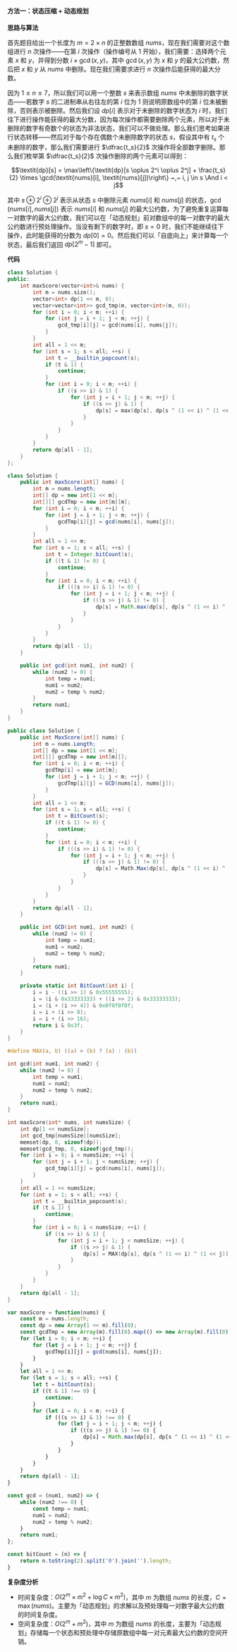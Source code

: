#### 方法一：状态压缩 + 动态规划

**思路与算法**

首先题目给出一个长度为 $m = 2 \times n$ 的正整数数组 $\textit{nums}$，现在我们需要对这个数组进行 $n$ 次操作——在第 $i$ 次操作（操作编号从 $1$ 开始），我们需要：选择两个元素 $x$ 和 $y$，并得到分数 $i \times \gcd(x, y)$，其中 $\gcd(x, y)$ 为 $x$ 和 $y$ 的最大公约数，然后把 $x$ 和 $y$ 从 $\textit{nums}$ 中删除。现在我们需要求进行 $n$ 次操作后能获得的最大分数。

因为 $1 \le n \le 7$，所以我们可以用一个整数 $s$ 来表示数组 $\textit{nums}$ 中未删除的数字状态——若数字 $s$ 的二进制串从右往左的第 $i$ 位为 $1$ 则说明原数组中的第 $i$ 位未被删除，否则表示被删除。然后我们设 $\textit{dp}[i]$ 表示对于未删除的数字状态为 $i$ 时，我们往下进行操作能获得的最大分数，因为每次操作都需要删除两个元素，所以对于未删除的数字有奇数个的状态为非法状态，我们可以不做处理。那么我们思考如果进行状态转移——然后对于每个存在偶数个未删除数字的状态 $s$，假设其中有 $t_s$ 个未删除的数字，那么我们需要进行 $\dfrac{t_s}{2}$ 次操作将全部数字删除。那么我们枚举第 $\dfrac{t_s}{2}$ 次操作删除的两个元素可以得到：

$$\textit{dp}[s] = \max\left\{\textit{dp}[s \oplus 2^i \oplus 2^j] + \frac{t_s}{2} \times \gcd(\textit{nums}[i], \textit{nums}[j])\right\} ~,~ i, j \in s \And i < j$$

其中 $s \oplus 2^i \oplus 2^j$ 表示从状态 $s$ 中删除元素 $\textit{nums}[i]$ 和 $\textit{nums}[j]$ 的状态，$\gcd(\textit{nums}[i], \textit{nums}[j])$ 表示 $\textit{nums}[i]$ 和 $\textit{nums}[j]$ 的最大公约数，为了避免重复运算每一对数字的最大公约数，我们可以在「动态规划」前对数组中的每一对数字的最大公约数进行预处理操作。当没有剩下的数字时，即 $s = 0$ 时，我们不能继续往下操作，此时能获得的分数为 $\textit{dp}[0] = 0$。然后我们可以「自底向上」来计算每一个状态，最后我们返回 $\textit{dp}[2 ^ m - 1]$ 即可。

**代码**

```C++ [sol1-C++]
class Solution {
public:
    int maxScore(vector<int>& nums) {
        int m = nums.size();
        vector<int> dp(1 << m, 0);
        vector<vector<int>> gcd_tmp(m, vector<int>(m, 0));
        for (int i = 0; i < m; ++i) {
            for (int j = i + 1; j < m; ++j) {
                gcd_tmp[i][j] = gcd(nums[i], nums[j]);
            }
        }
        int all = 1 << m;
        for (int s = 1; s < all; ++s) {
            int t = __builtin_popcount(s);
            if (t & 1) {
                continue;
            }
            for (int i = 0; i < m; ++i) {
                if ((s >> i) & 1) {
                    for (int j = i + 1; j < m; ++j) {
                        if ((s >> j) & 1) {
                            dp[s] = max(dp[s], dp[s ^ (1 << i) ^ (1 << j)] + t / 2 * gcd_tmp[i][j]);
                        }
                    }
                }
            }
        }
        return dp[all - 1];
    }
};
```

```Java [sol1-Java]
class Solution {
    public int maxScore(int[] nums) {
        int m = nums.length;
        int[] dp = new int[1 << m];
        int[][] gcdTmp = new int[m][m];
        for (int i = 0; i < m; ++i) {
            for (int j = i + 1; j < m; ++j) {
                gcdTmp[i][j] = gcd(nums[i], nums[j]);
            }
        }
        int all = 1 << m;
        for (int s = 1; s < all; ++s) {
            int t = Integer.bitCount(s);
            if ((t & 1) != 0) {
                continue;
            }
            for (int i = 0; i < m; ++i) {
                if (((s >> i) & 1) != 0) {
                    for (int j = i + 1; j < m; ++j) {
                        if (((s >> j) & 1) != 0) {
                            dp[s] = Math.max(dp[s], dp[s ^ (1 << i) ^ (1 << j)] + t / 2 * gcdTmp[i][j]);
                        }
                    }
                }
            }
        }
        return dp[all - 1];
    }

    public int gcd(int num1, int num2) {
        while (num2 != 0) {
            int temp = num1;
            num1 = num2;
            num2 = temp % num2;
        }
        return num1;
    }
}
```

```C# [sol1-C#]
public class Solution {
    public int MaxScore(int[] nums) {
        int m = nums.Length;
        int[] dp = new int[1 << m];
        int[][] gcdTmp = new int[m][];
        for (int i = 0; i < m; ++i) {
            gcdTmp[i] = new int[m];
            for (int j = i + 1; j < m; ++j) {
                gcdTmp[i][j] = GCD(nums[i], nums[j]);
            }
        }
        int all = 1 << m;
        for (int s = 1; s < all; ++s) {
            int t = BitCount(s);
            if ((t & 1) != 0) {
                continue;
            }
            for (int i = 0; i < m; ++i) {
                if (((s >> i) & 1) != 0) {
                    for (int j = i + 1; j < m; ++j) {
                        if (((s >> j) & 1) != 0) {
                            dp[s] = Math.Max(dp[s], dp[s ^ (1 << i) ^ (1 << j)] + t / 2 * gcdTmp[i][j]);
                        }
                    }
                }
            }
        }
        return dp[all - 1];
    }

    public int GCD(int num1, int num2) {
        while (num2 != 0) {
            int temp = num1;
            num1 = num2;
            num2 = temp % num2;
        }
        return num1;
    }

    private static int BitCount(int i) {
        i = i - ((i >> 1) & 0x55555555);
        i = (i & 0x33333333) + ((i >> 2) & 0x33333333);
        i = (i + (i >> 4)) & 0x0f0f0f0f;
        i = i + (i >> 8);
        i = i + (i >> 16);
        return i & 0x3f;
    }
}
```

```C [sol1-C]
#define MAX(a, b) ((a) > (b) ? (a) : (b))

int gcd(int num1, int num2) {
    while (num2 != 0) {
        int temp = num1;
        num1 = num2;
        num2 = temp % num2;
    }
    return num1;
}

int maxScore(int* nums, int numsSize) {
    int dp[1 << numsSize];
    int gcd_tmp[numsSize][numsSize];
    memset(dp, 0, sizeof(dp));
    memset(gcd_tmp, 0, sizeof(gcd_tmp));
    for (int i = 0; i < numsSize; ++i) {
        for (int j = i + 1; j < numsSize; ++j) {
            gcd_tmp[i][j] = gcd(nums[i], nums[j]);
        }
    }
    int all = 1 << numsSize;
    for (int s = 1; s < all; ++s) {
        int t = __builtin_popcount(s);
        if (t & 1) {
            continue;
        }
        for (int i = 0; i < numsSize; ++i) {
            if ((s >> i) & 1) {
                for (int j = i + 1; j < numsSize; ++j) {
                    if ((s >> j) & 1) {
                        dp[s] = MAX(dp[s], dp[s ^ (1 << i) ^ (1 << j)] + t / 2 * gcd_tmp[i][j]);
                    }
                }
            }
        }
    }
    return dp[all - 1];
}
```

```JavaScript [sol1-JavaScript]
var maxScore = function(nums) {
    const m = nums.length;
    const dp = new Array(1 << m).fill(0);
    const gcdTmp = new Array(m).fill(0).map(() => new Array(m).fill(0));
    for (let i = 0; i < m; ++i) {
        for (let j = i + 1; j < m; ++j) {
            gcdTmp[i][j] = gcd(nums[i], nums[j]);
        }
    }
    let all = 1 << m;
    for (let s = 1; s < all; ++s) {
        let t = bitCount(s);
        if ((t & 1) !== 0) {
            continue;
        }
        for (let i = 0; i < m; ++i) {
            if (((s >> i) & 1) !== 0) {
                for (let j = i + 1; j < m; ++j) {
                    if (((s >> j) & 1) !== 0) {
                        dp[s] = Math.max(dp[s], dp[s ^ (1 << i) ^ (1 << j)] + Math.floor(t / 2) * gcdTmp[i][j]);
                    }
                }
            }
        }
    }
    return dp[all - 1];
}

const gcd = (num1, num2) => {
    while (num2 !== 0) {
        const temp = num1;
        num1 = num2;
        num2 = temp % num2;
    }
    return num1;
};

const bitCount = (n) => {
    return n.toString(2).split('0').join('').length;
}
```

**复杂度分析**

- 时间复杂度：$O(2 ^ m \times m ^ 2 + \log C \times m ^ 2)$，其中 $m$ 为数组 $\textit{nums}$ 的长度，$C=\max(\textit{nums})$。主要为「动态规划」的求解以及预处理每一对数字最大公约数的时间复杂度。 
- 空间复杂度：$O(2 ^ m + m ^ 2)$，其中 $m$ 为数组 $\textit{nums}$ 的长度，主要为「动态规划」存储每一个状态和预处理中存储原数组中每一对元素最大公约数的空间开销。